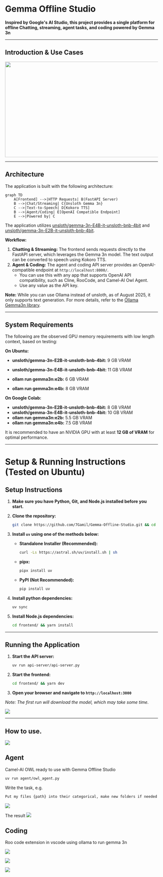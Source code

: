 # Gemma Offline Studio

**Inspired by Google's AI Studio, this project provides a single platform for offline Chatting, streaming, agent tasks, and coding powered by Gemma 3n**

---

## Introduction & Use Cases

<!-- [![](http://markdown-videos-api.jorgenkh.no/youtube/s9lmQqs0jXY)](https://youtu.be/s9lmQqs0jXY) -->

<a href="https://youtu.be/s9lmQqs0jXY" target="_blank">
  <img src="http://markdown-videos-api.jorgenkh.no/youtube/s9lmQqs0jXY" width="560" height="315">
</a>

---

## Architecture

The application is built with the following architecture:

```mermaid
graph TD
    A[Frontend] -->|HTTP Requests| B(FastAPI Server)
    B -->|Chat/Streaming| C{Unsloth Gemma 3n}
    C -->|Text-to-Speech| D[Kokoro TTS]
    B -->|Agent/Coding| E[OpenAI Compatible Endpoint]
    E -->|Powered by| C
```

The application utilizes [unsloth/gemma-3n-E4B-it-unsloth-bnb-4bit](https://huggingface.co/unsloth/gemma-3n-E4B-it-unsloth-bnb-4bit) and [unsloth/gemma-3n-E2B-it-unsloth-bnb-4bit](https://huggingface.co/unsloth/gemma-3n-E2B-it-unsloth-bnb-4bit).

**Workflow:**

1.  **Chatting & Streaming:** The frontend sends requests directly to the FastAPI server, which leverages the Gemma 3n model. The text output can be converted to speech using Kokoro TTS.
2.  **Agent & Coding:** The agent and coding API server provides an OpenAI-compatible endpoint at `http://localhost:8000/`.
    * You can use this with any app that supports OpenAI API compatibility, such as Cline, RooCode, and Camel-AI Owl Agent.
    * Use any value as the API key.


**Note:** While you can use Ollama instead of unsloth, as of August 2025, it only supports text generation. For more details, refer to the [Ollama Gemma3n library](https://ollama.com/library/gemma3n).

---

## System Requirements

The following are the observed GPU memory requirements with low length context, based on testing:

**On Ubuntu:**

*   **unsloth/gemma-3n-E2B-it-unsloth-bnb-4bit:** 9 GB VRAM
*   **unsloth/gemma-3n-E4B-it-unsloth-bnb-4bit:** 11 GB VRAM

*   **ollam run gemma3n:e2b:** 6 GB VRAM
*   **ollam run gemma3n:e4b:** 8 GB VRAM

**On Google Colab:**

*   **unsloth/gemma-3n-E2B-it-unsloth-bnb-4bit:** 8 GB VRAM
*   **unsloth/gemma-3n-E4B-it-unsloth-bnb-4bit:** 10 GB VRAM
*   **ollam run gemma3n:e2b:** 5.5 GB VRAM
*   **ollam run gemma3n:e4b:** 7.5 GB VRAM

It is recommended to have an NVIDIA GPU with at least **12 GB of VRAM** for optimal performance.

---

# Setup & Running Instructions (Tested on Ubuntu)

## Setup Instructions

1.  **Make sure you have Python, Git, and Node.js installed before you start.**

2.  **Clone the repository:**
    ```bash
    git clone https://github.com/7Gamil/Gemma-Offline-Studio.git && cd Gemma-Offline-Studio
    ```


3.  **Install `uv` using one of the methods below:**
    *   **Standalone Installer (Recommended):**
        ```bash
        curl -Ls https://astral.sh/uv/install.sh | sh
        ```
    *   **pipx:**
        ```bash
        pipx install uv
        ```
    *   **PyPI (Not Recommended):**
        ```bash
        pip install uv
        ```

4.  **Install python dependencies:**
    ```bash
    uv sync
    ```

5.  **Install Node.js dependencies:**
    ```bash
    cd frontend/ && yarn install
    ```

---

## Running the Application

1.  **Start the API server:**
    ```bash
    uv run api-server/api-server.py
    ```

2.  **Start the frontend:**
    ```bash
    cd frontend/ && yarn dev
    ```

3.  **Open your browser and navigate to `http://localhost:3000`**

*Note: The first run will download the model, which may take some time.*

![](resources/how-to-run.jpg)

---

## How to use.

![](resources/how-to-use.jpg)

## Agent
Camel-AI OWL ready to use with Gemma Offline Studio
```bash
uv run agent/owl_agent.py
```
Write the task, e.g.

```bash
Put my files {path} into their categorical, make new folders if needed using terminal or python
```
![](resources/agent_1.jpg)

The result
![](resources/agent_2.jpg)

## Coding
Roo code extension in vscode using ollama to run gemma 3n

![](resources/coding_1.jpg)

![](resources/coding_2.jpg)

![](resources/coding_3.jpg)